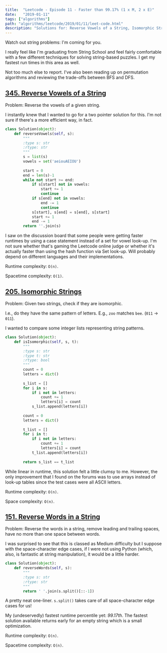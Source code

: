 ```yaml
---
title:  "Leetcode - Episode 11 - Faster than 99.17% (1 x M, 2 x E)"
date:   "2019-01-11"
tags: ["algorithms"]
path: "algorithms/leetcode/2019/01/11/leet-code.html"
description: "Solutions for: Reverse Vowels of a String, Isomorphic Strings, and Reverse Words in a String."
---
```


Watch out string problems: I'm coming for you.

I really feel like I'm graduating from String School and feel fairly comfortable with a few different techniques for solving string-based puzzles. I get my fastest run times in this area as well.

Not too much else to report. I've also been reading up on permutation algorithms and reviewing the trade-offs between BFS and DFS.

## [345. Reverse Vowels of a String](https://leetcode.com/problems/reverse-vowels-of-a-string/)

Problem: Reverse the vowels of a given string.

I instantly knew that I wanted to go for a two pointer solution for this. I'm not sure if there's a more efficient way, in fact.

```python
class Solution(object):
    def reverseVowels(self, s):
        """
        :type s: str
        :rtype: str
        """
        s = list(s)
        vowels = set('aeiouAEIOU')
        
        start = 0
        end = len(s)-1
        while not start >= end:
            if s[start] not in vowels:
                start += 1
                continue
            if s[end] not in vowels:
                end -= 1
                continue
            s[start], s[end] = s[end], s[start]
            start += 1
            end -= 1
        return ''.join(s)
```

I saw on the discussion board that some people were getting faster runtimes by using a case statement instead of a set for vowel look-up. I'm not sure whether that's gaming the Leetcode online judge or whether it's actually faster than using the hash function via Set look-up. Will probably depend on different languages and their implementations.

Runtime complexity: `O(n)`.

Spacetime complexity: `O(1)`.

## [205. Isomorphic Strings](https://leetcode.com/problems/isomorphic-strings/)

Problem: Given two strings, check if they are isomorphic.

I.e., do they have the same pattern of letters. E.g., `zoo` matches `bee`. (`011` -> `011`).

I wanted to compare some integer lists representing string patterns.

```python
class Solution(object):
    def isIsomorphic(self, s, t):
        """
        :type s: str
        :type t: str
        :rtype: bool
        """
        count = 0
        letters = dict()
        
        s_list = []
        for i in s:
            if i not in letters:
                count += 1
                letters[i] = count
            s_list.append(letters[i])
            
        count = 0
        letters = dict()
        
        t_list = []
        for i in t:
            if i not in letters:
                count += 1
                letters[i] = count
            t_list.append(letters[i])
            
        return s_list == t_list
```

While linear in runtime, this solution felt a little clumsy to me. However, the only improvement that I found on the forums was to use arrays instead of look-up tables since the test cases were all ASCII letters.

Runtime complexity: `O(n)`.

Space complexity: `O(n)`.

## [151. Reverse Words in a String](https://leetcode.com/problems/reverse-words-in-a-string/)

Problem: Reverse the words in a string, remove leading and trailing spaces, have no more than one space between words.

I was surprised to see that this is classed as Medium difficulty but I suppose with the space-character edge cases, if I were not using Python (which, also, is fantastic at string manipulation), it would be a little harder.

```python
class Solution(object):
    def reverseWords(self, s):
        """
        :type s: str
        :rtype: str
        """
        return ' '.join(s.split()[::-1])
```

A pretty neat one-liner. `s.split()` takes care of all space-character edge cases for us!

My (undeservedly) fastest runtime percentile yet: *99.17th*. The fastest solution available returns early for an empty string which is a small optimization.

Runtime complexity: `O(n)`.

Spacetime complexity: `O(n)`.
